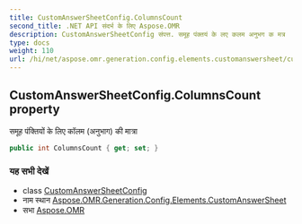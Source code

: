 ```yaml
---
title: CustomAnswerSheetConfig.ColumnsCount
second_title: .NET API संदर्भ के लिए Aspose.OMR
description: CustomAnswerSheetConfig संपत्त. समूह पंक्तयं के लए कलम अनुभग क मत्र
type: docs
weight: 110
url: /hi/net/aspose.omr.generation.config.elements.customanswersheet/customanswersheetconfig/columnscount/
---
```

## CustomAnswerSheetConfig.ColumnsCount property

समूह पंक्तियों के लिए कॉलम (अनुभाग) की मात्रा

```csharp
public int ColumnsCount { get; set; }
```

### यह सभी देखें

* class [CustomAnswerSheetConfig](../)
* नाम स्थान [Aspose.OMR.Generation.Config.Elements.CustomAnswerSheet](../../customanswersheetconfig/)
* सभा [Aspose.OMR](../../../)


